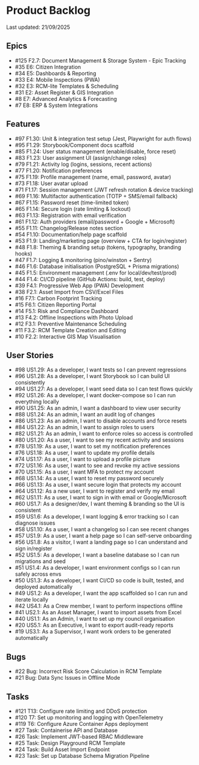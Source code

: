 # Product Backlog

Last updated: 21/09/2025

## Epics

- #125 F2.7: Document Management & Storage System - Epic Tracking
- #35 E6: Citizen Integration
- #34 E5: Dashboards & Reporting
- #33 E4: Mobile Inspections (PWA)
- #32 E3: RCM-lite Templates & Scheduling
- #31 E2: Asset Register & GIS Integration
- #8 E7: Advanced Analytics & Forecasting
- #7 E8: ERP & System Integrations

## Features

- #97 F1.30: Unit & integration test setup (Jest, Playwright for auth flows)
- #95 F1.29: Storybook/Component docs scaffold
- #85 F1.24: User status management (enable/disable, force reset)
- #83 F1.23: User assignment UI (assign/change roles)
- #79 F1.21: Activity log (logins, sessions, recent actions)
- #77 F1.20: Notification preferences
- #75 F1.19: Profile management (name, email, password, avatar)
- #73 F1.18: User avatar upload
- #71 F1.17: Session management (JWT refresh rotation & device tracking)
- #69 F1.16: Multifactor authentication (TOTP + SMS/email fallback)
- #67 F1.15: Password reset (time-limited token)
- #65 F1.14: Secure login (rate limiting & lockout)
- #63 F1.13: Registration with email verification
- #61 F1.12: Auth providers (email/password + Google + Microsoft)
- #55 F1.11: Changelog/Release notes section
- #54 F1.10: Documentation/help page scaffold
- #53 F1.9: Landing/marketing page (overview + CTA for login/register)
- #48 F1.8: Theming & branding setup (tokens, typography, branding hooks)
- #47 F1.7: Logging & monitoring (pino/winston + Sentry)
- #46 F1.6: Database initialisation (PostgreSQL + Prisma migrations)
- #45 F1.5: Environment management (.env for local/dev/test/prod)
- #44 F1.4: CI/CD pipeline (GitHub Actions: build, test, deploy)
- #39 F4.1: Progressive Web App (PWA) Development
- #38 F2.1: Asset Import from CSV/Excel Files
- #16 F7.1: Carbon Footprint Tracking
- #15 F6.1: Citizen Reporting Portal
- #14 F5.1: Risk and Compliance Dashboard
- #13 F4.2: Offline Inspections with Photo Upload
- #12 F3.1: Preventive Maintenance Scheduling
- #11 F3.2: RCM Template Creation and Editing
- #10 F2.2: Interactive GIS Map Visualisation

## User Stories

- #98 US1.29: As a developer, I want tests so I can prevent regressions
- #96 US1.28: As a developer, I want Storybook so I can build UI consistently
- #94 US1.27: As a developer, I want seed data so I can test flows quickly
- #92 US1.26: As a developer, I want docker-compose so I can run everything locally
- #90 US1.25: As an admin, I want a dashboard to view user security
- #88 US1.24: As an admin, I want an audit log of changes
- #86 US1.23: As an admin, I want to disable accounts and force resets
- #84 US1.22: As an admin, I want to assign roles to users
- #82 US1.21: As an admin, I want to enforce roles so access is controlled
- #80 US1.20: As a user, I want to see my recent activity and sessions
- #78 US1.19: As a user, I want to set my notification preferences
- #76 US1.18: As a user, I want to update my profile details
- #74 US1.17: As a user, I want to upload a profile picture
- #72 US1.16: As a user, I want to see and revoke my active sessions
- #70 US1.15: As a user, I want MFA to protect my account
- #68 US1.14: As a user, I want to reset my password securely
- #66 US1.13: As a user, I want secure login that protects my account
- #64 US1.12: As a new user, I want to register and verify my email
- #62 US1.11: As a user, I want to sign in with email or Google/Microsoft
- #60 US1.7: As a designer/dev, I want theming & branding so the UI is consistent
- #59 US1.6: As a developer, I want logging & error tracking so I can diagnose issues
- #58 US1.10: As a user, I want a changelog so I can see recent changes
- #57 US1.9: As a user, I want a help page so I can self-serve onboarding
- #56 US1.8: As a visitor, I want a landing page so I can understand and sign in/register
- #52 US1.5: As a developer, I want a baseline database so I can run migrations and seed
- #51 US1.4: As a developer, I want environment configs so I can run safely across envs
- #50 US1.3: As a developer, I want CI/CD so code is built, tested, and deployed automatically
- #49 US1.2: As a developer, I want the app scaffolded so I can run and iterate locally
- #42 US4.1: As a Crew member, I want to perform inspections offline
- #41 US2.1: As an Asset Manager, I want to import assets from Excel
- #40 US1.1: As an Admin, I want to set up my council organisation
- #20 US5.1: As an Executive, I want to export audit-ready reports
- #19 US3.1: As a Supervisor, I want work orders to be generated automatically

## Bugs

- #22 Bug: Incorrect Risk Score Calculation in RCM Template
- #21 Bug: Data Sync Issues in Offline Mode

## Tasks

- #121 T13: Configure rate limiting and DDoS protection
- #120 T7: Set up monitoring and logging with OpenTelemetry
- #119 T6: Configure Azure Container Apps deployment
- #27 Task: Containerise API and Database
- #26 Task: Implement JWT-based RBAC Middleware
- #25 Task: Design Playground RCM Template
- #24 Task: Build Asset Import Endpoint
- #23 Task: Set up Database Schema Migration Pipeline
